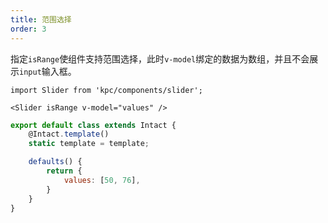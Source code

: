```yaml
---
title: 范围选择
order: 3
---
```


指定`isRange`使组件支持范围选择，此时`v-model`绑定的数据为数组，并且不会展示`input`输入框。

```vdt
import Slider from 'kpc/components/slider';

<Slider isRange v-model="values" />
```

```js
export default class extends Intact {
    @Intact.template()
    static template = template;

    defaults() {
        return {
            values: [50, 76],
        }
    }
}
```
